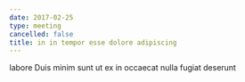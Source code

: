 ```yaml
---
date: 2017-02-25
type: meeting
cancelled: false
title: in in tempor esse dolore adipiscing
---
```

labore Duis minim sunt ut ex in occaecat nulla fugiat deserunt
